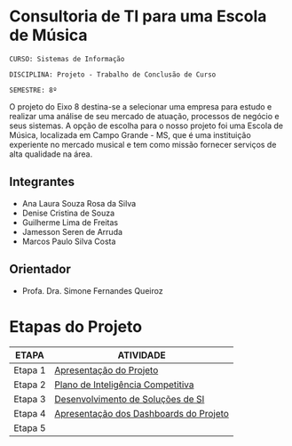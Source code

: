 # Consultoria de TI para uma Escola de Música 

`CURSO: Sistemas de Informação`

`DISCIPLINA: Projeto - Trabalho de Conclusão de Curso`

`SEMESTRE: 8º`

O projeto do Eixo 8 destina-se a selecionar uma empresa para estudo e realizar uma análise de seu mercado de atuação, processos de negócio e seus sistemas. A opção de escolha para o nosso projeto foi uma Escola de Música, localizada em Campo Grande - MS, que é uma instituição experiente no mercado musical e tem como missão fornecer serviços de alta qualidade na área.


## Integrantes

* Ana Laura Souza Rosa da Silva
* Denise Cristina de Souza
* Guilherme Lima de Freitas
* Jamesson Seren de Arruda
* Marcos Paulo Silva Costa



## Orientador

* Profa. Dra. Simone Fernandes Queiroz

# Etapas do Projeto

| ETAPA    | ATIVIDADE    |
|----------|--------------|
| Etapa 1  |   [Apresentação do Projeto ](https://github.com/ICEI-PUC-Minas-PMV-SI/pmv-si-2025-1-pe8-t1-si-eixo-8-t1-g3/blob/main/docs/ETAPA%201.md)            | 
| Etapa 2  |   [Plano de Inteligência Competitiva](https://github.com/ICEI-PUC-Minas-PMV-SI/pmv-si-2025-1-pe8-t1-si-eixo-8-t1-g3/blob/main/docs/ETAPA%202.md   ) |   
| Etapa 3  |   [Desenvolvimento de Soluções de SI](https://github.com/ICEI-PUC-Minas-PMV-SI/pmv-si-2025-1-pe8-t1-si-eixo-8-t1-g3/blob/main/docs/ETAPA%203.md   ) |
| Etapa 4  |   [Apresentação dos Dashboards do Projeto](docs/Apresentação.pdf)                                                                                         |
| Etapa 5  | 

